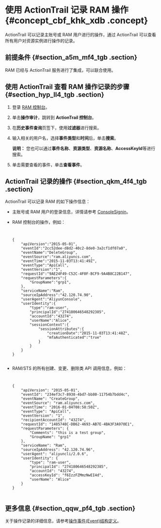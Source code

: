 # 使用 ActionTrail 记录 RAM 操作 {#concept_cbf_khk_xdb .concept}

ActionTrail 可以记录主账号或 RAM 用户进行的操作，通过 ActionTrail 可以查看所有用户对资源实例进行操作的记录。

## 前提条件 {#section_a5m_mf4_tgb .section}

RAM 已经与 ActionTrail 服务进行了集成，可以联合使用。

## 使用 ActionTrail 查看 RAM 操作记录的步骤 {#section_hyp_ll4_tgb .section}

1.  登录 [RAM 控制台](https://ram.console.aliyun.com/)。
2.  单击**操作审计**，跳转到 **ActionTrail 控制台**。
3.  在**历史事件查询**页签下，使用**过滤器**进行搜索。
4.  输入相关的用户名，选择**事件类型**和**时间**后，单击**搜索**。

    **说明：** 您也可以通过**事件名称**、**资源类型**、**资源名称**、**AccessKeyId**等进行搜索。

5.  单击需要查看的事件，单击**查看事件**。

## ActionTrail 记录的操作 {#section_qkm_4f4_tgb .section}

ActionTrail 可以记录 RAM 的如下操作信息：

-   主账号或 RAM 用户的登录信息，详情请参考 [ConsoleSignin](../../../../intl.zh-CN/用户指南/操作事件(Event)样例/ConsoleSignin.md#)。
-   RAM 控制台的操作，例如：

    ```language-json
    
    
    {
        "apiVersion":"2015-05-01",
        "eventId":"2cc52dee-d8d2-40c2-8de0-3a2cf1df07a0",
        "eventName":"DeleteGroup",
        "eventSource":"ram.aliyuncs.com",
        "eventTime":"2015-11-03T13:41:49Z",
        "eventType":"ApiCall",
        "eventVersion":"1",
        "requestId":"9AE24F49-C52C-4F0F-BCF9-9A4B8C22B147",
        "requestParameters":{
            "GroupName":"grp1",
        },
        "serviceName":"Ram",
        "sourceIpAddress":"42.120.74.90",
        "userAgent":"AliyunConsole",
        "userIdentity":{
            "type":"ram-user",
            "principalId":"274180646548292385",
            "accountId":"43274",
            "userName":"Alice",
            "sessionContext":{
                "sessionAttributes":{
                    "creationDate":"2015-11-03T13:41:48Z",
                    "mfaAuthenticated":"true"
                }
            }
        }
    }
    						
    ```

-   RAM/STS 的所有创建、变更、删除类 API 调用信息，例如：

    ```language-json
    
    
    {
        "apiVersion": "2015-05-01",
        "eventId": "234ef3c7-8938-4bd7-bb80-11754b7bdd4c",
        "eventName": "CreateGroup",
        "eventSource": "ram.aliyuncs.com",
        "eventTime": "2016-01-04T08:58:50Z",
        "eventType": "ApiCall",
        "eventVersion": "1",
        "recipientAccountId": "43274",
        "requestId": "1485748C-DB62-4693-AB7E-4BA3F3A970E1",
        "requestParameters": {
            "Comments": "this is a test group",
            "GroupName": "grp1"
        },
        "serviceName": "Ram",
        "sourceIpAddress": "42.120.74.96",
        "userAgent": "aliyuncli/2.0.6",
        "userIdentity": {
            "type": "ram-user",
            "principalId": "274180646548292385",
            "accountId": "43274",
            "accessKeyId": "f6IzzFZMmzNwEI4d",
            "userName": "Alice"
        }
    }
    						
    ```


## 更多信息 {#section_qqw_pf4_tgb .section}

关于操作记录的详细信息，请参考[操作事件\(Event\)结构定义](../../../../intl.zh-CN/用户指南/操作事件(Event)结构定义.md#)。

